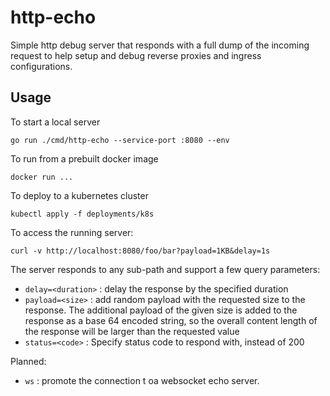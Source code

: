 # http-echo

Simple http debug server that responds with a full dump of the incoming request
to help setup and debug reverse proxies and ingress configurations.

## Usage

To start a local server
```
go run ./cmd/http-echo --service-port :8080 --env
```

To run from a prebuilt docker image
```
docker run ...
```

To deploy to a kubernetes cluster
```
kubectl apply -f deployments/k8s
```

To access the running server:
```
curl -v http://localhost:8080/foo/bar?payload=1KB&delay=1s
```

The server responds to any sub-path and support a few query parameters:

- `delay=<duration>` : delay the response by the specified duration
- `payload=<size>` : add random payload with the requested size to the response.
  The additional payload of the given size is added to the response as a base 64
  encoded string, so the overall content length of the response will be larger
  than the requested value
- `status=<code>` : Specify status code to respond with, instead of 200

Planned:
- `ws` : promote the connection t oa websocket echo server.
